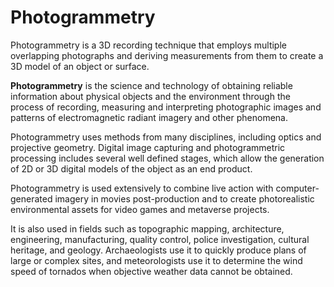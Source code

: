 # Photogrammetry

Photogrammetry is a 3D recording technique that employs multiple overlapping photographs and deriving measurements from them to create a 3D model of an object or surface.

**Photogrammetry** is the science and technology of obtaining reliable information about physical objects and the environment through the process of recording, measuring and interpreting photographic images and patterns of electromagnetic radiant imagery and other phenomena.

Photogrammetry uses methods from many disciplines, including optics and projective geometry. Digital image capturing and photogrammetric processing includes several well defined stages, which allow the generation of 2D or 3D digital models of the object as an end product.

Photogrammetry is used extensively to combine live action with computer-generated imagery in movies post-production and to create photorealistic environmental assets for video games and metaverse projects.

It is also used in fields such as topographic mapping, architecture, engineering, manufacturing, quality control, police investigation, cultural heritage, and geology. Archaeologists use it to quickly produce plans of large or complex sites, and meteorologists use it to determine the wind speed of tornados when objective weather data cannot be obtained.





